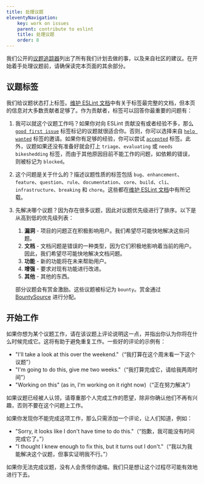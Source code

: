 ```yaml
---
title: 处理议题
eleventyNavigation:
    key: work on issues
    parent: contribute to eslint
    title: 处理议题
    order: 8
---
```


我们公开的[议题追踪器](https://github.com/eslint/eslint/issues)列出了所有我们计划去做的事，以及来自社区的建议。在开始着手处理议题前，请确保读完本页面的其余部分。

## 议题标签

我们给议题状态打上标签。[维护 ESLint 文档](../maintain/manage-issues#当有新议题或拉取请求时)中有关于标签最完整的文档，但本页的信息对大多数贡献者足够了。作为贡献者，标签可以回答你最重要的问题有：

1. 我可以就这个议题工作吗？如果你对向 ESLint 贡献没有或者经验不多，那么 [`good first issue`](https://github.com/eslint/eslint/labels/good%20first%20issue) 标签标记的议题就很适合你。否则，你可以选择来自 [`help wanted`](https://github.com/eslint/eslint/labels/help%20wanted) 标签的邀请。如果你有足够的经验，你可以尝试 [`accepted`](https://github.com/eslint/eslint/labels/accepted) 标签。此外，议题如果还没有准备好就会打上 `triage`、`evaluating` 或 `needs bikeshedding` 标签，而由于其他原因目前不能工作的问题，如依赖的错误，则被标记为 `blocked`。
1. 这个问题是关于什么的？描述议题性质的标签包括 `bug`、`enhancement`、`feature`、`question`、`rule`、`documentation`、`core`、`build`、`cli`、`infrastructure`、`breaking` 和 `chore`。这些都在[维护 ESLint 文档](../maintain/manage-issues#分类议题和拉取请求)中有所记载。
1. 先解决哪个议题？因为存在很多议题，因此对议题优先级进行了排序。以下是从高到低的优先级列表：

    1. **漏洞** - 项目的问题正在积极影响用户。我们希望尽可能快地解决这些问题。
    1. **文档** - 文档问题是错误的一种类型，因为它们积极地影响着当前的用户。因此，我们希望尽可能快地解决文档问题。
    1. **功能** - 新的功能将在未来帮助用户。
    1. **增强** - 要求对现有功能进行改进。
    1. **其他** - 其他的东西。

    部分议题会有赏金激励。这些议题被标记为 `bounty`。赏金通过 [BountySource](https://www.bountysource.com/teams/eslint/issues) 进行分配。

## 开始工作

如果你想为某个议题工作，请在该议题上评论说明这一点，并指出你认为你将在什么时候完成它。这将有助于避免重复工作。一些好的评论的示例有：

* "I'll take a look at this over the weekend."（“我打算在这个周末看一下这个议题”）
* "I'm going to do this, give me two weeks."（“我打算完成它，请给我两周时间”）
* "Working on this" (as in, I'm working on it right now)（“正在努力解决”）

如果议题已经被人认领，请尊重那个人完成工作的愿望，除非你确认他们不再有兴趣，否则不要在这个问题上工作。

如果你发现你不能完成这项工作，那么只需添加一个评论，让人们知道，例如：

* "Sorry, it looks like I don't have time to do this."（“抱歉，我可能没有时间完成它了。”）
* "I thought I knew enough to fix this, but it turns out I don't."（“我以为我能解决这个议题，但事实证明我不行。”）

如果你无法完成议题，没有人会责怪你退缩。我们只是想让这个过程尽可能有效地进行下去。
